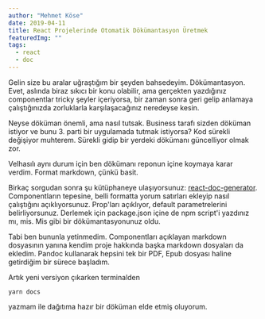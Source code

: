 ```yaml
---
author: "Mehmet Köse"
date: 2019-04-11
title: React Projelerinde Otomatik Dökümantasyon Üretmek
featuredImg: ""
tags: 
  - react
  - doc
---
```


Gelin size bu aralar uğraştığım bir şeyden bahsedeyim. Dökümantasyon. Evet, aslında biraz sıkıcı bir konu olabilir, ama gerçekten yazdığınız componentlar tricky şeyler içeriyorsa, bir zaman sonra geri gelip anlamaya çalıştığınızda zorluklarla karşılaşacağınız neredeyse kesin. 

Neyse döküman önemli, ama nasıl tutsak. Business tarafı sizden döküman istiyor ve bunu 3. parti bir uygulamada tutmak istiyorsa? Kod sürekli değişiyor muhterem. Sürekli gidip bir yerdeki dökümanı güncelliyor olmak zor. 

Velhasılı aynı durum için ben dökümanı reponun içine koymaya karar verdim. Format markdown, çünkü basit. 

Birkaç sorgudan sonra şu kütüphaneye ulaşıyorsunuz: [react-doc-generator](https://github.com/marborkowski/react-doc-generator).
Componentların tepesine, belli formatta yorum satırları ekleyip nasıl çalıştığını açıklıyorsunuz. Prop'ları açıklıyor, default parametrelerini belirliyorsunuz. Derlemek için package.json içine de npm script'i yazdınız mı, mis. Mis gibi bir dökümantasyonunuz oldu. 

Tabi ben bununla yetinmedim. Componentları açıklayan markdown dosyasının yanına kendim proje hakkında başka markdown dosyaları da ekledim. Pandoc kullanarak hepsini tek bir PDF, Epub dosyası haline getirdiğim bir sürece başladım. 

Artık yeni versiyon çıkarken terminalden

```
yarn docs
```
yazmam ile dağıtıma hazır bir döküman elde etmiş oluyorum. 
